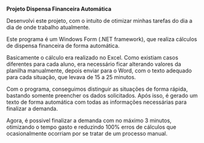 **Projeto Dispensa Financeira Automática**

Desenvolvi este projeto, com o intuito de otimizar minhas tarefas do dia a dia de onde trabalho atualmente.

Este programa é um Windows Form (.NET framework), que realiza cálculos de dispensa financeira de forma automática.

Basicamente o cálculo era realizado no Excel. Como existiam casos diferentes para cada aluno, era necessário ficar alterando valores da planilha manualmente, depois enviar para o Word, com o texto adequado para cada situação, que levava de 15 a 25 minutos.

Com o programa, conseguimos distinguir as situações de forma rápida, bastando somente preencher os dados solicitados. Após isso, é gerado um texto de forma automática com todas as informações necessárias para finalizar a demanda.

Agora, é possivel finalizar a demanda com no máximo 3 minutos, otimizando o tempo gasto e reduzindo 100% erros de cálculos que ocasionalmente ocorriam por se tratar de um processo manual.

